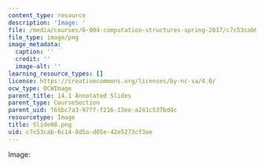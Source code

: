 ```yaml
---
content_type: resource
description: 'Image: '
file: /media/courses/6-004-computation-structures-spring-2017/c7c53cab6c148d5ad05e42e5273cf3ee_Slide08.png
file_type: image/png
image_metadata:
  caption: ''
  credit: ''
  image-alt: ''
learning_resource_types: []
license: https://creativecommons.org/licenses/by-nc-sa/4.0/
ocw_type: OCWImage
parent_title: 14.1 Annotated Slides
parent_type: CourseSection
parent_uid: f65bc7a3-97ff-f216-13ee-a241c537bd4c
resourcetype: Image
title: Slide08.png
uid: c7c53cab-6c14-8d5a-d05e-42e5273cf3ee
---
```

Image: 